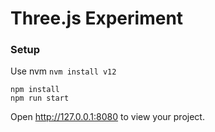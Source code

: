 # Three.js Experiment

### Setup

Use nvm
`nvm install v12`

```
npm install
npm run start
```

Open http://127.0.0.1:8080 to view your project.
